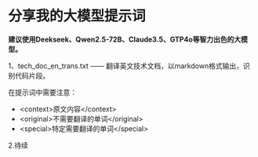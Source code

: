 # 分享我的大模型提示词
**建议使用Deekseek、Qwen2.5-72B、Claude3.5、GTP4o等智力出色的大模型。**

1、tech_doc_en_trans.txt —— 翻译英文技术文档，以markdown格式输出，识别代码片段。

在提示词中需要注意：

- \<context\>原文内容\</context\>
- \<original\>不需要翻译的单词\</original\>
- \<special\>特定需要翻译的单词\</special\>

2.待续